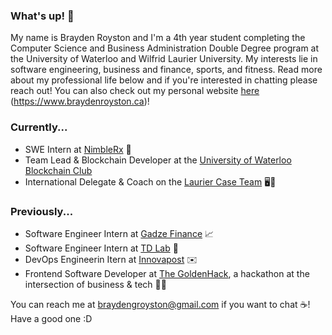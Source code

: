 ### What's up! 👋

My name is Brayden Royston and I'm a 4th year student completing the Computer Science and Business Administration Double Degree program at the University of Waterloo and Wilfrid Laurier University. My interests lie in software engineering, business and finance, sports, and fitness. Read more about my professional life below and if you're interested in chatting please reach out! You can also check out my personal website [here](https://www.braydenroyston.ca) (https://www.braydenroyston.ca)!

### Currently...
- SWE Intern at [NimbleRx](https://www.nimblerx.com) 💊
- Team Lead & Blockchain Developer at the [University of Waterloo Blockchain Club](https://www.uwblockchain.ca)
- International Delegate & Coach on the [Laurier Case Team](https://www.lauriercaseteam.ca) 🖥️💼

### Previously...
- Software Engineer Intern at [Gadze Finance](https://gadze.finance) 📈
- Software Engineer Intern at [TD Lab](https://tdlab.io) 🚀
- DevOps Engineerin Itern at [Innovapost](https://innovapost.com) ✉️
- Frontend Software Developer at [The GoldenHack](https://www.thegoldenhack.ca/), a hackathon at the intersection of business & tech 💛💜

You can reach me at braydengroyston@gmail.com if you want to chat ☕! Have a good one :D

